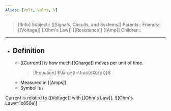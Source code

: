 ```yaml
---
Alias: [Volt, Volts, V]
---
```

> [!Info]
> Subject:: [[Signals, Circuits, and Systems]]
> Parents:: 
> Friends:: [[Voltage]] [[Ohm's Law]] [[Resistance]] [[Amp]]
> Children:: 
---
- ## Definition
	- [[Current]] is how much [[Charge]] moves per unit of time.
	  > [!Equation]
	  > $\large{I=\frac{dQ}{dt}}$
	- Measured in [[Amps]]
	- Symbol is $I$

Current is related to [[Voltage]] with [[Ohm's Law]].
![[Ohm's Law#^1c650e]]